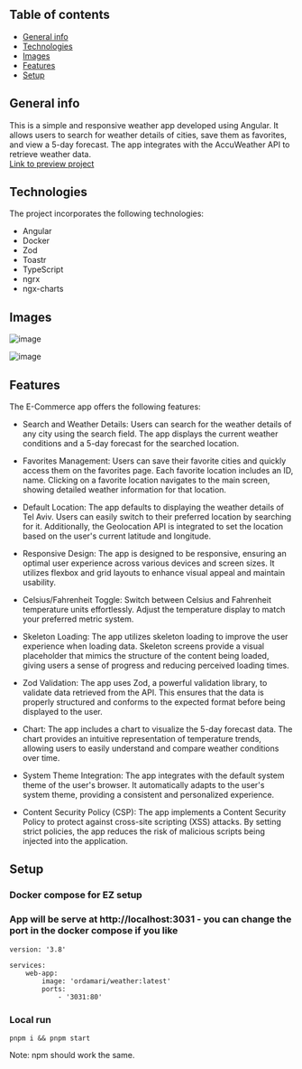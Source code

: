 ## Table of contents
* [General info](#general-info)
* [Technologies](#technologies)
* [Images](#images)
* [Features](#features)
* [Setup](#setup)

## General info
This is a simple and responsive weather app developed using Angular. It allows users to search for weather details of cities, save them as favorites, and view a 5-day forecast. The app integrates with the AccuWeather API to retrieve weather data.<br/>
[Link to preview project](https://ordamari.github.io/Weather)
## Technologies
The project incorporates the following technologies:

* Angular
* Docker
* Zod
* Toastr
* TypeScript
* ngrx
* ngx-charts
  
## Images
![image](https://github.com/ordamari/Weather/assets/63239238/18fb031a-6f25-494e-8ce0-77377dbb8ad6)

![image](https://github.com/ordamari/Weather/assets/63239238/a37470f4-12bf-4f06-8838-180628ab55e2)

## Features
The E-Commerce app offers the following features:

* Search and Weather Details: Users can search for the weather details of any city using the search field. The app displays the current weather conditions and a 5-day forecast for the searched location.

* Favorites Management: Users can save their favorite cities and quickly access them on the favorites page. Each favorite location includes an ID, name. Clicking on a favorite location navigates to the main screen, showing detailed weather information for that location.

* Default Location: The app defaults to displaying the weather details of Tel Aviv. Users can easily switch to their preferred location by searching for it. Additionally, the Geolocation API is integrated to set the  location based on the user's current latitude and longitude.

* Responsive Design: The app is designed to be responsive, ensuring an optimal user experience across various devices and screen sizes. It utilizes flexbox and grid layouts to enhance visual appeal and maintain usability.

* Celsius/Fahrenheit Toggle: Switch between Celsius and Fahrenheit temperature units effortlessly. Adjust the temperature display to match your preferred metric system.

* Skeleton Loading: The app utilizes skeleton loading to improve the user experience when loading data. Skeleton screens provide a visual placeholder that mimics the structure of the content being loaded, giving users a sense of progress and reducing perceived loading times.

* Zod Validation: The app uses Zod, a powerful validation library, to validate data retrieved from the API. This ensures that the data is properly structured and conforms to the expected format before being displayed to the user.
  
* Chart: The app includes a chart to visualize the 5-day forecast data. The chart provides an intuitive representation of temperature trends, allowing users to easily understand and compare weather conditions over time.

* System Theme Integration: The app integrates with the default system theme of the user's browser. It automatically adapts to the user's system theme, providing a consistent and personalized experience.

* Content Security Policy (CSP): The app implements a Content Security Policy to protect against cross-site scripting (XSS) attacks. By setting strict policies, the app reduces the risk of malicious scripts being injected into the application.
  
## Setup

### Docker compose for EZ setup
### App will be serve at http://localhost:3031 - you can change the port in the docker compose if you like 

```
version: '3.8'

services:
    web-app:
        image: 'ordamari/weather:latest'
        ports:
            - '3031:80'
```

### Local run
`pnpm i && pnpm start`

Note: npm should work the same.

